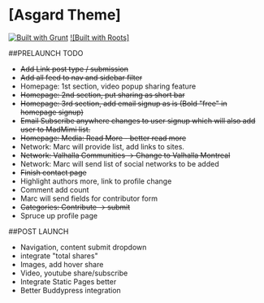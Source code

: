 # [Asgard Theme]

[![Built with Grunt](https://cdn.gruntjs.com/builtwith.png)](http://gruntjs.com/)
[![Built with Roots]](https://github.com/roots/roots-sass)

##PRELAUNCH TODO
- ~~Add Link post type / submission~~
- ~~Add all feed to nav and sidebar filter~~
- Homepage: 1st section, video popup sharing feature
- ~~Homepage: 2nd section, put sharing as short bar~~
- ~~Homepage: 3rd section, add email signup as is (Bold "free" in homepage signup)~~
- ~~Email Subscribe anywhere changes to user signup which will also add user to MadMimi list.~~
- ~~Homepage: Media: Read More - better read more~~
- Network: Marc will provide list, add links to sites.
- ~~Network: Valhalla Communities -> Change to Valhalla Montreal~~
- Network: Marc will send list of social networks to be added
- ~~Finish contact page~~
- Highlight authors more, link to profile change
- Comment add count
- Marc will send fields for contributor form
- ~~Categories: Contribute -> submit~~
- Spruce up profile page

##POST LAUNCH
- Navigation, content submit dropdown
- integrate "total shares"
- Images, add hover share
- Video, youtube share/subscribe
- Integrate Static Pages better
- Better Buddypress integration
